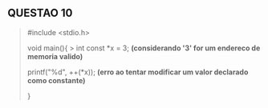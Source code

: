 ## QUESTAO 10

>#include <stdio.h> 
>
>void main(){
    >
>int const *x = 3; __(considerando '3' for um endereco de memoria valido)__
>
>    printf("%d", ++(*x)); __(erro ao tentar modificar um valor declarado como constante)__
>
>}
